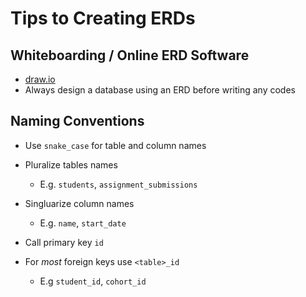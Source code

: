 # Tips to Creating ERDs

## Whiteboarding / Online ERD Software
* [draw.io](https://app.diagrams.net)
* Always design a database using an ERD before writing any codes

## Naming Conventions
* Use `snake_case` for table and column names

* Pluralize tables names
  * E.g. `students`, `assignment_submissions`

* Singluarize column names
  * E.g. `name`, `start_date`

* Call primary key `id`

* For *most* foreign keys use `<table>_id`
  * E.g `student_id`, `cohort_id`